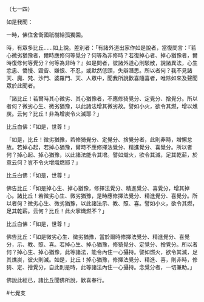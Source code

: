 （七一四）

如是我聞：

一時，佛住舍衛國祇樹給孤獨園。

時，有眾多比丘……如上說。差別者：「有諸外道出家作如是說者，當復問言：『若心微劣猶豫者，爾時應修何等覺分？何等為非修時？若復掉心者、掉心猶豫者，爾時復修何等覺分？何等為非時？』如是問者，彼諸外道心則駭散，說諸異法，心生忿恚、憍慢、毀呰、嫌恨、不忍，或默然低頭，失辯潛思。所以者何？我不見諸天、魔、梵、沙門、婆羅門、天、人眾中，聞我所說歡喜隨喜者，唯除如來及聲聞眾於此聞者。

「諸比丘！若爾時其心微劣、其心猶豫者，不應修猗覺分、定覺分、捨覺分。所以者何？微劣心生、微劣猶豫，以此諸法增其微劣故。譬如小火，欲令其燃，增以燋炭。云何？比丘！非為增炭令火滅耶？」

比丘白佛：「如是，世尊！」

「如是，比丘！微劣猶豫，若修猗覺分、定覺分、捨覺分者，此則非時，增懈怠故。若掉心起，若掉心猶豫，爾時不應修擇法覺分、精進覺分、喜覺分。所以者何？掉心起、掉心猶豫，以此諸法能令其增。譬如熾火，欲令其滅，足其乾薪，於意云何？豈不令火增熾燃耶？」

比丘白佛：「如是，世尊！」

佛告比丘：「如是掉心生、掉心猶豫，修擇法覺分、精進覺分、喜覺分，增其掉心。諸比丘！若微劣心生、微劣猶豫，是時應修擇法覺分、精進覺分、喜覺分。所以者何？微劣心生、微劣猶豫，以此諸法示、教、照、喜。譬如小火，欲令其燃，足其乾薪。云何？比丘！此火寧熾燃不？」

比丘白佛：「如是，世尊！」

佛告比丘：「如是微劣心生、微劣猶豫，當於爾時修擇法覺分、精進覺分、喜覺分，示、教、照、喜。若掉心生、掉心猶豫，修猗覺分、定覺分、捨覺分。所以者何？掉心生、掉心猶豫，此等諸法，能令內住一心攝持。譬如燃火，欲令其滅，足其燋炭，彼火則滅。如是，比丘！掉心猶豫，修擇法覺分、精進、喜，則非時，修猗、定、捨覺分，自此則是時，此等諸法內住一心攝持。念覺分者，一切兼助。」

佛說此經已，諸比丘聞佛所說，歡喜奉行。



#七覺支
